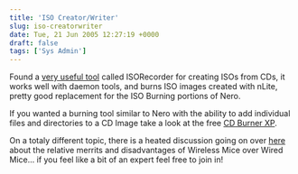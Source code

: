 ```yaml
---
title: 'ISO Creator/Writer'
slug: iso-creatorwriter
date: Tue, 21 Jun 2005 12:27:19 +0000
draft: false
tags: ['Sys Admin']
---
```


Found a [very useful tool](https://web.archive.org/web/20040905083600/http://isorecorder.alexfeinman.com/isorecorder.htm) called ISORecorder for creating ISOs from CDs, it works well with daemon tools, and burns ISO images created with nLite, pretty good replacement for the ISO Burning portions of Nero.

If you wanted a burning tool similar to Nero with the ability to add individual files and directories to a CD Image take a look at the free [CD Burner XP](http://www.cdburnerxp.se/).

On a totaly different topic, there is a heated discussion going on over [here](https://web.archive.org/web/20090927222754/http://www.oc-ps.co.uk/forums/viewtopic.php?t=1903) about the relative merrits and disadvantages of Wireless Mice over Wired Mice... if you feel like a bit of an expert feel free to join in!